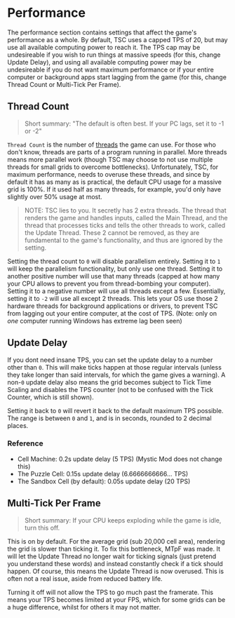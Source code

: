 # Performance

The performance section contains settings that affect the game's performance as a whole.
By default, TSC uses a capped TPS of 20, but may use all available computing power to reach it.
The TPS cap may be undesireable if you wish to run things at massive speeds (for this, change Update Delay), and using all available computing power may be
undesireable if you do not want maximum performance or if your entire computer or background apps start lagging from the game (for this, change Thread
Count or Multi-Tick Per Frame).

## Thread Count
> Short summary: "The default is often best. If your PC lags, set it to -1 or -2"

`Thread Count` is the number of [threads](https://en.wikipedia.org/wiki/Thread_(computing)) the game can use.
For those who don't know, threads are parts of a program running in parallel. More threads means more parallel work (though TSC may choose to not use multiple
threads for small grids to overcome bottlenecks). Unfortunately, TSC, for maximum performance, needs to overuse these threads, and since by default it has
as many as is practical, the default CPU usage for a massive grid is 100%. If it used half as many threads, for example, you'd only have slightly over 50%
usage at most.

> NOTE: TSC lies to you. It secretly has 2 extra threads. The thread that renders the game and handles inputs, called the Main Thread, and the thread that
processes ticks and tells the other threads to work, called the Update Thread. These 2 cannot be removed, as they are fundamental to the game's functionality,
and thus are ignored by the setting.

Setting the thread count to `0` will disable parallelism entirely. Setting it to `1` will keep the parallelism functionality, but only use one thread.
Setting it to another positive number will use that many threads (capped at how many your CPU allows to prevent you from thread-bombing your computer).
Setting it to a negative number will use all threads except a few. Essentially, setting it to `-2` will use all except 2 threads. This lets your OS use
those 2 hardware threads for background applications or drivers, to prevent TSC from lagging out your entire computer, at the cost of TPS. (Note: only on
*one* computer running Windows has extreme lag been seen)

## Update Delay

If you dont need insane TPS, you can set the update delay to a number other than `0`. This will make ticks happen at those regular intervals (unless they take
longer than said intervals, for which the game gives a warning). A non-`0` update delay also means the grid becomes subject to Tick Time Scaling and disables
the TPS counter (not to be confused with the Tick Counter, which is still shown).

Setting it back to `0` will revert it back to the default maximum TPS possible.
The range is between `0` and `1`, and is in seconds, rounded to 2 decimal places.

### Reference

- Cell Machine: 0.2s update delay (5 TPS) (Mystic Mod does not change this)
- The Puzzle Cell: 0.15s update delay (6.6666666666... TPS)
- The Sandbox Cell (by default): 0.05s update delay (20 TPS)

## Multi-Tick Per Frame

> Short summary: If your CPU keeps exploding while the game is idle, turn this off.

This is on by default.
For the average grid (sub 20,000 cell area), rendering the grid is slower than ticking it. To fix this bottleneck, MTpF was made. It will let the
Update Thread no longer wait for ticking signals (just pretend you understand these words) and instead constantly check if a tick should happen.
Of course, this means the Update Thread is now overused. This is often not a real issue, aside from reduced battery life.

Turning it off will not allow the TPS to go much past the framerate. This means your TPS becomes limited at your FPS, which for some grids can be a huge
difference, whilst for others it may not matter.
